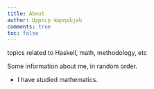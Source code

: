 ```yaml
---
title: About
author: Արթուր Վարդանյան
comments: true
toc: false
---
```


topics related to Haskell, math, methodology, etc 

Some information about me, in random order.

- I have studied mathematics.

